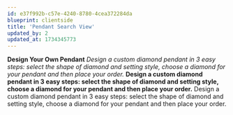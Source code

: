 ```yaml
---
id: e37f992b-c57e-4240-8780-4cea372284da
blueprint: clientside
title: 'Pendant Search View'
updated_by: 2
updated_at: 1734345773
---
```

**Design Your Own Pendant**
_Design a custom diamond pendant in 3 easy steps: select the shape of diamond and setting style, choose a diamond for your pendant and then place your order._
**Design a custom diamond pendant in 3 easy steps: select the shape of diamond and setting style, choose a diamond for your pendant and then place your order.**
Design a custom diamond pendant in 3 easy steps: select the shape of diamond and setting style, choose a diamond for your pendant and then place your order.